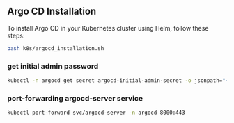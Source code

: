 ## Argo CD Installation
To install Argo CD in your Kubernetes cluster using Helm, follow these steps:
```bash
bash k8s/argocd_installation.sh
```

### get initial admin password
```bash
kubectl -n argocd get secret argocd-initial-admin-secret -o jsonpath="{.data.password}"
```

### port-forwarding argocd-server service
```bash
kubectl port-forward svc/argocd-server -n argocd 8000:443
```